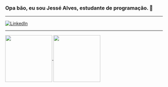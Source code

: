 ### Opa bão, eu sou Jessé Alves, estudante de programação. 👋
---
[![LinkedIn](https://img.shields.io/badge/linkedin-%230077B5.svg?style=for-the-badge&logo=linkedin&logoColor=white)](https://www.linkedin.com/in/jessealves1/ "Meu linkedin")
***
<div>
<a href="https://github.com/jessalvess/github-readme-stats">
  <img height=150 align="center" src="https://github-readme-stats.vercel.app/api?username=jessalvess&show_icons=true&theme=dark&rank_icon=github">
</a>
<a href="https://github.com/jessalvess/convoychat">
  <img height=150 align="center" src="https://github-readme-stats.vercel.app/api/top-langs?username=jessalvess&layout=compact&langs_count=8&card_width=100" />
</a>
</div>
<!--
**JessAlvess/JessAlvess** is a ✨ _special_ ✨ repository because its `README.md` (this file) appears on your GitHub profile.

Here are some ideas to get you started:

- 🔭 I’m currently working on ...
- 🌱 I’m currently learning ...
- 👯 I’m looking to collaborate on ...
- 🤔 I’m looking for help with ...
- 💬 Ask me about ...
- 📫 How to reach me: ...
- 😄 Pronouns: ...
- ⚡ Fun fact: ...
-->

